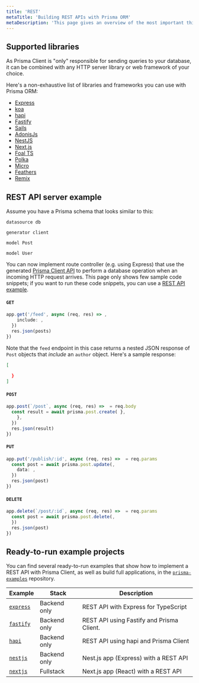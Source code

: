 ```yaml
---
title: 'REST'
metaTitle: 'Building REST APIs with Prisma ORM'
metaDescription: 'This page gives an overview of the most important things when building REST APIs with Prisma. It shows practical examples and the supported libraries.'
---
```


## Supported libraries

As Prisma Client is "only" responsible for sending queries to your database, it can be combined with any HTTP server library or web framework of your choice.

Here's a non-exhaustive list of libraries and frameworks you can use with Prisma ORM:

- [Express](https://expressjs.com/)
- [koa](https://koajs.com/)
- [hapi](https://hapi.dev/)
- [Fastify](https://fastify.dev/)
- [Sails](https://sailsjs.com/)
- [AdonisJs](https://adonisjs.com/)
- [NestJS](https://nestjs.com/)
- [Next.js](https://nextjs.org/)
- [Foal TS](https://foalts.org/)
- [Polka](https://github.com/lukeed/polka)
- [Micro](https://github.com/zeit/micro)
- [Feathers](https://feathersjs.com/)
- [Remix](https://remix.run/)

## REST API server example

Assume you have a Prisma schema that looks similar to this:

```prisma
datasource db 

generator client 

model Post 

model User 
```

You can now implement route controller (e.g. using Express) that use the generated [Prisma Client API](/orm/prisma-client) to perform a database operation when an incoming HTTP request arrives. This page only shows few sample code snippets; if you want to run these code snippets, you can use a [REST API example](https://pris.ly/e/ts/rest-express).

#### `GET`

```ts
app.get('/feed', async (req, res) => ,
    include: ,
  })
  res.json(posts)
})
```

Note that the `feed` endpoint in this case returns a nested JSON response of `Post` objects that _include_ an `author` object. Here's a sample response:

```json
[
  
  }
]
```

#### `POST`

```ts
app.post(`/post`, async (req, res) =>  = req.body
  const result = await prisma.post.create( },
    },
  })
  res.json(result)
})
```

#### `PUT`

```ts
app.put('/publish/:id', async (req, res) =>  = req.params
  const post = await prisma.post.update(,
    data: ,
  })
  res.json(post)
})
```

#### `DELETE`

```ts
app.delete(`/post/:id`, async (req, res) =>  = req.params
  const post = await prisma.post.delete(,
  })
  res.json(post)
})
```

## Ready-to-run example projects

You can find several ready-to-run examples that show how to implement a REST API with Prisma Client, as well as build full applications, in the [`prisma-examples`](https://github.com/prisma/prisma-examples/) repository.

| **Example**                                                                                                                   | **Stack**    | **Description**                                |
| ----------------------------------------------------------------------------------------------------------------------------- | ------------ | ---------------------------------------------- |
| [`express`](https://pris.ly/e/ts/rest-express)                               | Backend only | REST API with Express for TypeScript           |
| [`fastify`](https://pris.ly/e/ts/rest-fastify)                               | Backend only | REST API using Fastify and Prisma Client.      |
| [`hapi`](https://pris.ly/e/ts/rest-hapi)                                     | Backend only | REST API using hapi and Prisma Client          |
| [`nestjs`](https://pris.ly/e/ts/rest-nestjs)                                 | Backend only | Nest.js app (Express) with a REST API          |
| [`nextjs`](https://pris.ly/e/orm/nextjs)                                     | Fullstack    | Next.js app (React) with a REST API            |